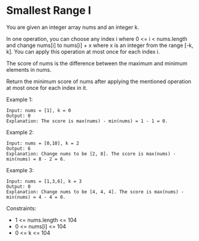 # Smallest Range I
You are given an integer array nums and an integer k.

In one operation, you can choose any index i where 0 <= i < nums.length and change nums[i] to nums[i] + x where x is an integer from the range [-k, k]. You can apply this operation at most once for each index i.

The score of nums is the difference between the maximum and minimum elements in nums.

Return the minimum score of nums after applying the mentioned operation at most once for each index in it.

 

Example 1:

    Input: nums = [1], k = 0
    Output: 0
    Explanation: The score is max(nums) - min(nums) = 1 - 1 = 0.
Example 2:

    Input: nums = [0,10], k = 2
    Output: 6
    Explanation: Change nums to be [2, 8]. The score is max(nums) - min(nums) = 8 - 2 = 6.
Example 3:
    
    Input: nums = [1,3,6], k = 3
    Output: 0
    Explanation: Change nums to be [4, 4, 4]. The score is max(nums) - min(nums) = 4 - 4 = 0.
 

Constraints:

- 1 <= nums.length <= 104
- 0 <= nums[i] <= 104
- 0 <= k <= 104